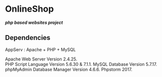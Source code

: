 # OnlineShop



***php based websites project***

    
## Dependencies

AppServ : Apache + PHP + MySQL

Apache Web Server Version 2.4.25.     
PHP Script Language Version 5.6.30 & 7.1.1. 
MySQL Database Version 5.7.17. 
phpMyAdmin Database Manager Version  4.6.6. 
Phpstorm 2017. 

